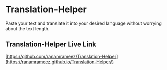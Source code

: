 # Translation-Helper

Paste your text and translate it into your desired language without worrying about the text length.

## Translation-Helper Live Link

[https://github.com/ranamrameez/Translation-Helper](https://ranamrameez.github.io/Translation-Helper/)
